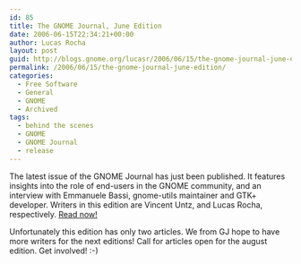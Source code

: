 ```yaml
---
id: 85
title: The GNOME Journal, June Edition
date: 2006-06-15T22:34:21+00:00
author: Lucas Rocha
layout: post
guid: http://blogs.gnome.org/lucasr/2006/06/15/the-gnome-journal-june-edition/
permalink: /2006/06/15/the-gnome-journal-june-edition/
categories:
  - Free Software
  - General
  - GNOME
  - Archived
tags:
  - behind the scenes
  - GNOME
  - GNOME Journal
  - release
---
```

The latest issue of the GNOME Journal has just been published. It features
insights into the role of end-users in the GNOME community, and an interview
with Emmanuele Bassi, gnome-utils maintainer and GTK+ developer. Writers in
this edition are Vincent Untz, and Lucas Rocha, respectively. [Read
now!](http://www.gnomejournal.org)

Unfortunately this edition has only two articles. We from GJ hope to have more
writers for the next editions! Call for articles open for the august edition.
Get involved! :-)
